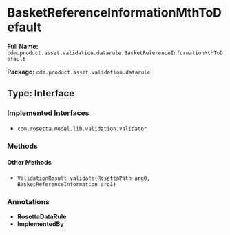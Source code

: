 # BasketReferenceInformationMthToDefault

**Full Name:** `cdm.product.asset.validation.datarule.BasketReferenceInformationMthToDefault`

**Package:** `cdm.product.asset.validation.datarule`

## Type: Interface

### Implemented Interfaces

- `com.rosetta.model.lib.validation.Validator`

### Methods

#### Other Methods

- `ValidationResult validate(RosettaPath arg0, BasketReferenceInformation arg1)`

### Annotations

- **RosettaDataRule**
- **ImplementedBy**

